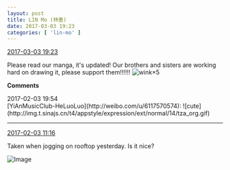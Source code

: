 ```yaml
---
layout: post
title: LIN Mo (林墨)
date: 2017-03-03 19:23
categories: [ 'lin-mo' ]
---
```


<div class="weibo-info">
  <a href="http://weibo.com/6108312042/Ey6Sd0Ylt">2017-03-03 19:23</a>
</div>

Please read our manga, it's updated! Our brothers and sisters are working hard on drawing it, please support them!!!!!! ![wink](http://img.t.sinajs.cn/t4/appstyle/expression/ext/normal/c3/zy_org.gif)×5

<!-- more -->

**Comments**

<div class="weibo-info">2017-02-03 19:54</div>
[YiAnMusicClub-HeLuoLuo](http://weibo.com/u/6117570574): ![cute](http://img.t.sinajs.cn/t4/appstyle/expression/ext/normal/14/tza_org.gif)

---

<div class="weibo-info">
  <a href="http://weibo.com/6108312042/Ey3GxdNQo">2017-02-03 11:16</a>
</div>

Taken when jogging on rooftop yesterday. Is it nice?

![Image](https://wx3.sinaimg.cn/mw690/006FnQZYgy1fd9hdawltzj32c0340kjn.jpg)
